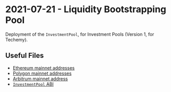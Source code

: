 # 2021-07-21 - Liquidity Bootstrapping Pool

Deployment of the `InvestmentPool`, for Investment Pools (Version 1, for Techemy).

## Useful Files

- [Ethereum mainnet addresses](./output/mainnet.json)
- [Polygon mainnet addresses](./output/polygon.json)
- [Arbitrum mainnet address](./output/arbitrum.json)
- [`InvestmentPool` ABI](./abi/InvestmentPool.json)

